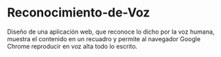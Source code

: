 # Reconocimiento-de-Voz
Diseño de una aplicación web, que reconoce lo dicho por la voz humana, muestra el contenido en un recuadro y permite al navegador Google Chrome reproducir en voz alta todo lo escrito.
